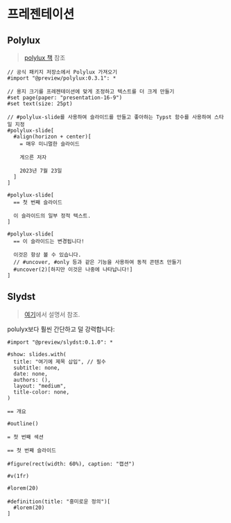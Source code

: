 # 프레젠테이션
## Polylux

> [polylux 책](https://polylux.dev/book/) 참조

```typ
// 공식 패키지 저장소에서 Polylux 가져오기
#import "@preview/polylux:0.3.1": *

// 용지 크기를 프레젠테이션에 맞게 조정하고 텍스트를 더 크게 만들기
#set page(paper: "presentation-16-9")
#set text(size: 25pt)

// #polylux-slide를 사용하여 슬라이드를 만들고 좋아하는 Typst 함수를 사용하여 스타일 지정
#polylux-slide[
  #align(horizon + center)[
    = 매우 미니멀한 슬라이드

    게으른 저자

    2023년 7월 23일
  ]
]

#polylux-slide[
  == 첫 번째 슬라이드

  이 슬라이드의 일부 정적 텍스트.
]

#polylux-slide[
  == 이 슬라이드는 변경됩니다!

  이것은 항상 볼 수 있습니다.
  // #uncover, #only 등과 같은 기능을 사용하여 동적 콘텐츠 만들기
  #uncover(2)[하지만 이것은 나중에 나타납니다!]
]
```

## Slydst
> [여기](https://github.com/glambrechts/slydst?ysclid=lr2gszrkck541184604)에서 설명서 참조.

polulyx보다 훨씬 간단하고 덜 강력합니다:

```typ
#import "@preview/slydst:0.1.0": *

#show: slides.with(
  title: "여기에 제목 삽입", // 필수
  subtitle: none,
  date: none,
  authors: (),
  layout: "medium",
  title-color: none,
)

== 개요

#outline()

= 첫 번째 섹션

== 첫 번째 슬라이드

#figure(rect(width: 60%), caption: "캡션")

#v(1fr)

#lorem(20)

#definition(title: "흥미로운 정의")[
  #lorem(20)
]
```
